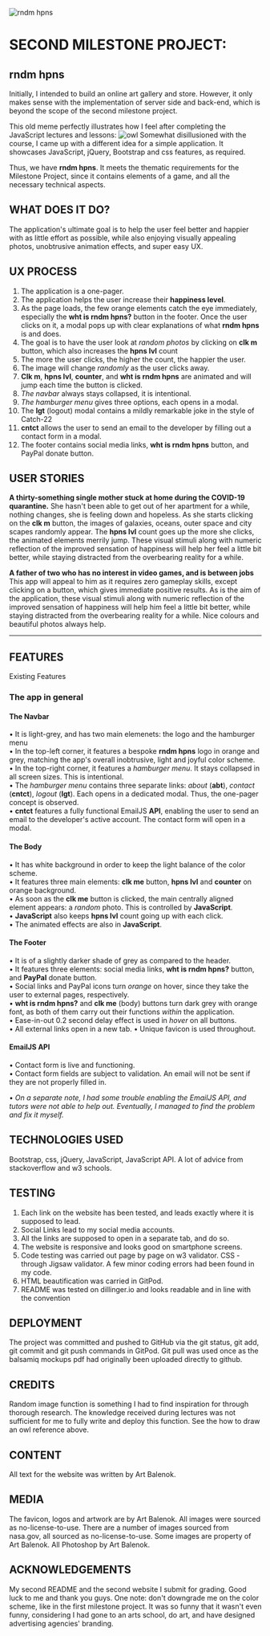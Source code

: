 ![rndm hpns](https://artrage.github.io/randomio/assets/images/logo.png)

# SECOND MILESTONE PROJECT: 
## rndm hpns

Initially, I intended to build an online art gallery and store. However, it only makes sense with the implementation of server side and back-end, which is beyond the scope of the second milestone project.

This old meme perfectly illustrates how I feel after completing the JavaScript lectures and lessons:
![owl](https://external-preview.redd.it/DodWFQ9mQkVyWoKFa0ZIu12PYrPo3P2T0taaK-lgJCo.png?auto=webp&s=c180684f48b01ff6f2cbc72e080067039943de07)
Somewhat disillusioned with the course, I came up with a different idea for a simple application. It showcases JavaScript, jQuery, Bootstrap and css features, as required.

Thus, we have **rndm hpns**.
It meets the thematic requirements for the Milestone Project, since it contains elements of a game, and all the necessary technical aspects.

## WHAT DOES IT DO?
The application's ultimate goal is to help the user feel better and happier with as little effort as possible, while also enjoying visually appealing photos, unobtrusive animation effects, and super easy UX.

## UX PROCESS

1. The application is a one-pager.
2. The application helps the user increase their **happiness level**.
3. As the page loads, the few orange elements catch the eye immediately, especially the **wht is rndm hpns?** button in the footer. Once the user clicks on it, a modal pops up with clear explanations of what **rndm hpns** is and does.
4. The goal is to have the user look at *random photos* by clicking on **clk m** button, which also increases the **hpns lvl** count
5. The more the user clicks, the higher the count, the happier the user.
6. The image will change *randomly* as the user clicks away.
7. **Clk m**, **hpns lvl**, **counter**, and **wht is rndm hpns** are animated and will jump each time the button is clicked.
8. *The navbar* always stays collapsed, it is intentional. 
9. *The hamburger menu* gives three options, each opens in a modal. 
10. The **lgt** (logout) modal contains a mildly remarkable joke in the style of Catch-22
11. **cntct** allows the user to send an email to the developer by filling out a contact form in a modal.
12. The footer contains social media links, **wht is rndm hpns** button, and PayPal donate button.

## USER STORIES 
**A thirty-something single mother stuck at home during the COVID-19 quarantine.**
She hasn't been able to get out of her apartment for a while, nothing changes, she is feeling down and hopeless.
As she starts clicking on the **clk m** button, the images of galaxies, oceans, outer space and city scapes randomly appear.
The **hpns lvl** count goes up the more she clicks, the animated elements merrily jump.
These visual stimuli along with numeric reflection of the improved sensation of happiness will help her feel a little bit better, while staying distracted from the overbearing reality for a while.

**A father of two who has no interest in video games, and is between jobs**
This app will appeal to him as it requires zero gameplay skills, except clicking on a button, which gives immediate positive results. 
As is the aim of the application, these visual stimuli along with numeric reflection of the improved sensation of happiness will help him feel a little bit better, while staying distracted from the overbearing reality for a while.
Nice colours and beautiful photos always help.

**  **

## FEATURES
Existing Features
###	The app in general
#### The Navbar
•   It is light-grey, and has two main elemenets: the logo and the hamburger menu <br>
•   In the top-left corner, it features a bespoke **rndm hpns** logo in orange and grey, matching the app's overall inobtrusive, light and joyful color scheme.<br>
•   In the top-right corner, it features a *hamburger menu*. It stays collapsed in all screen sizes. This is intentional.<br>
•   The *hamburger menu* contains three separate links: *about* (**abt**), *contact* (**cntct**), *logout* (**lgt**). Each opens in a dedicated modal. Thus, the one-pager concept is observed.<br>
• **cntct** features a fully functional EmailJS **API**, enabling the user to send an email to the developer's active account. The contact form will open in a modal.

#### The Body
•   It has white background in order to keep the light balance of the color scheme.<br>
•	It features three main elements: **clk me** button, **hpns lvl** and **counter** on orange background.<br>
•   As soon as the **clk me** button is clicked, the main centrally aligned element appears: a *random* photo. This is controlled by **JavaScript**.<br>
•   **JavaScript** also keeps **hpns lvl** count going up with each click.<br>
•   The animated effects are also in **JavaScript**.

#### The Footer
•	It is of a slightly darker shade of grey as compared to the header.<br>
•	It features three elements: social media links, **wht is rndm hpns?** button, and **PayPal** donate button.<br>
•   Social links and PayPal icons turn *orange* on hover, since they take the user to external pages, respectively.<br>
•	**wht is rndm hpns?** and **clk me** (body) buttons turn dark grey with orange font, as both of them carry out their functions *within* the application.<br>
•	Ease-in-out 0.2 second delay effect is used in *hover* on all buttons.<br>
•	All external links open in a new tab.
•   Unique favicon is used throughout.

#### EmailJS API
• 	Contact form is live and functioning.<br>
• 	Contact form fields are subject to validation. An email will not be sent if they are not properly filled in.<br>

• 	*On a separate note, I had some trouble enabling the EmailJS API, and tutors were not able to help out. Eventually, I managed to find the problem and fix it myself.* 

## TECHNOLOGIES USED
Bootstrap, css, jQuery, JavaScript, JavaScript API.
A lot of advice from stackoverflow and w3 schools.

## TESTING
1.	Each link on the website has been tested, and leads exactly where it is supposed to lead.
2.	Social Links lead to my social media accounts.
3.	All the links are supposed to open in a separate tab, and do so.
4.	The website is responsive and looks good on smartphone screens.
5.	Code testing was carried out page by page on w3 validator. CSS - through Jigsaw validator. A few minor coding errors had been found in my code. 
6.	HTML beautification was carried in GitPod.
7.  README was tested on dillinger.io and looks readable and in line with the convention

## DEPLOYMENT
The project was committed and pushed to GitHub via the git status, git add, git commit and git push commands in GitPod.
Git pull was used once as the balsamiq mockups pdf had originally been uploaded directly to github.

## CREDITS
Random image function is something I had to find inspiration for through thorough research. The knowledge received during lectures was not sufficient for me to fully write and deploy this function.
See the how to draw an owl reference above.

## CONTENT
All text for the website was written by Art Balenok.

## MEDIA
The favicon, logos and artwork are by Art Balenok.
All images were sourced as no-license-to-use.
There are a number of images sourced from nasa.gov, all sourced as no-license-to-use.
Some images are property of Art Balenok.
All Photoshop by Art Balenok. 

## ACKNOWLEDGEMENTS

My second README and the second website I submit for grading. 
Good luck to me and thank you guys. 
One note: don't downgrade me on the color scheme, like in the first milestone project. It was so funny that it wasn't even funny, considering I had gone to an arts school, do art, and have designed advertising agencies' branding.
